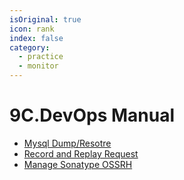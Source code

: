 ```yaml
---
isOriginal: true
icon: rank
index: false
category:
  - practice
  - monitor
---
```


# 9C.DevOps Manual

* [Mysql Dump/Resotre](9c1.mysql-dump-restore.md)
* [Record and Replay Request](9c2.request-record-replay.md)
* [Manage Sonatype OSSRH](9c3.sonatype-maven.md)
